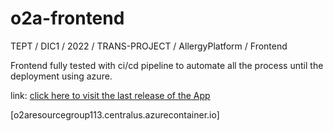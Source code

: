 # o2a-frontend
TEPT / DIC1 / 2022 / TRANS-PROJECT / AllergyPlatform / Frontend

Frontend fully tested with ci/cd pipeline to automate all the process until the deployment using azure.

link: [click here to visit the last release of the App](o2aresourcegroup113.centralus.azurecontainer.io)

[o2aresourcegroup113.centralus.azurecontainer.io]
